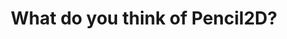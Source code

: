 ---
title: 'What do you think of Pencil2D?'
redirect_to:
  - 'https://discuss.pencil2d.org/t/what-do-you-think-of-pencil2d/948'
---